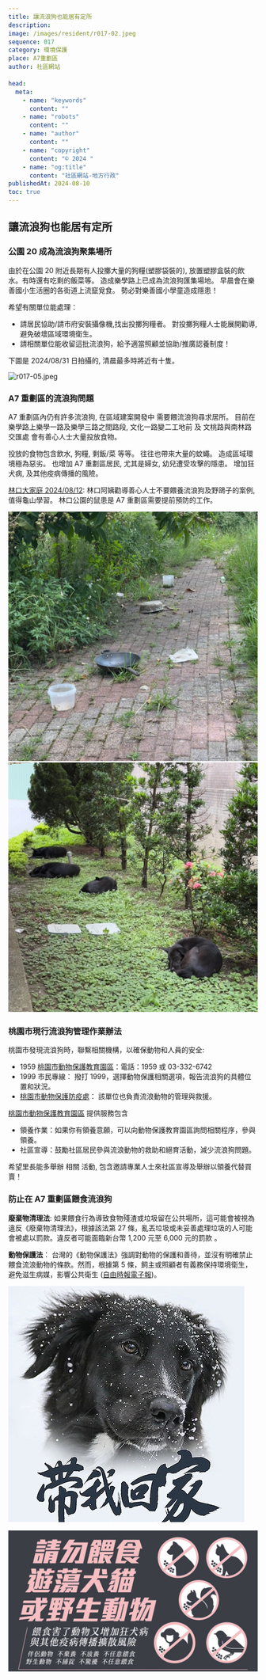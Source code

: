 ```yaml
---
title: 讓流浪狗也能居有定所
description:
image: /images/resident/r017-02.jpeg
sequence: 017
category: 環境保護
place: A7重劃區
author: 社區網站

head:
  meta:
    - name: "keywords"
      content: ""
    - name: "robots"
      content: ""
    - name: "author"
      content: ""
    - name: "copyright"
      content: "© 2024 "
    - name: "og:title"
      content: "社區網站-地方行政"
publishedAt: 2024-08-10
toc: true
---
```


## 讓流浪狗也能居有定所

### 公園 20 成為流浪狗聚集場所

由於在公園 20 附近長期有人投擲大量的狗糧(塑膠袋裝的), 放置塑膠盒裝的飲水。有時還有吃剩的飯菜等。 造成樂學路上已成為流浪狗匯集場地。 早晨會在樂善國小生活圈的各街道上流竄覓食。 勢必對樂善國小學童造成隱患！

希望有關單位能處理：

- 請居民協助/請市府安裝攝像機,找出投擲狗糧者。 對投擲狗糧人士能展開勸導, 避免破壞區域環境衛生。
- 請相關單位能收留這批流浪狗，給予適當照顧並協助/推廣認養制度！

下圖是 2024/08/31 日拍攝的, 清晨最多時將近有十隻。

![r017-05.jpeg](/images/resident/r017-05.jpeg)

### A7 重劃區的流浪狗問題

A7 重劃區內仍有許多流浪狗, 在區域建案開發中 需要餵流浪狗尋求居所。 目前在 樂學路上樂學一路及樂學三路之間路段, 文化一路變二工地前 及 文桃路與南林路交匯處 會有善心人士大量投放食物。

投放的食物包含飲水, 狗糧, 剩飯/菜 等等。 往往也帶來大量的蚊蠅。 造成區域環境極為惡劣。 也增加 A7 重劃區居民, 尤其是婦女, 幼兒遭受攻擊的隱患。 增加狂犬病, 及其他疫病傳播的風險。

<a href="https://www.facebook.com/share/p/niYifSeX1iabyKHw/">林口大家庭 2024/08/12</a>: 林口阿姨勸導善心人士不要餵養流浪狗及野鴿子的案例, 值得龜山學習。 林口公園的鼠患是 A7 重劃區需要提前預防的工作。

![r017-03.jpeg](/images/resident/r017-03.jpeg)
![r017-04.jpeg](/images/resident/r017-04.jpeg)

### 桃園市現行流浪狗管理作業辦法

桃園市發現流浪狗時，聯繫相關機構，以確保動物和人員的安全:

- 1959 <a href="https://taw.tycg.gov.tw/X00_index.aspx">桃園市動物保護教育園區</a>：電話：1959 或 03-332-6742
- 1999 市民專線： 撥打 1999，選擇動物保護相關選項，報告流浪狗的具體位置和狀況。
- <a href="https://animal.tycg.gov.tw/Default.aspx">桃園市動物保護防疫處</a>： 該單位也負責流浪動物的管理與救援。

<a href="https://taw.tycg.gov.tw/X00_index.aspx">桃園市動物保護教育園區</a> 提供服務包含

- 領養作業：如果你有領養意願，可以向動物保護教育園區詢問相關程序，參與領養。
- 社區宣導：鼓勵社區居民參與流浪動物的救助和絕育活動，減少流浪狗問題。

希望里長能多舉辦 相關 活動, 包含邀請專業人士來社區宣導及舉辦以領養代替買賣！

### 防止在 A7 重劃區餵食流浪狗

**廢棄物清理法**:
如果餵食行為導致食物殘渣或垃圾留在公共場所，這可能會被視為違反《廢棄物清理法》，根據該法第 27 條，亂丟垃圾或未妥善處理垃圾的人可能會被處以罰款。違反者可能面臨新台幣 1,200 元至 6,000 元的罰款 ​。

**動物保護法**：
台灣的《動物保護法》強調對動物的保護和善待，並沒有明確禁止餵食流浪動物的條款。然而，根據第 5 條，飼主或照顧者有義務保持環境衛生，避免滋生病媒，影響公共衛生 ([自由時報電子報](https://news.ltn.com.tw/news/life/breakingnews/4764338))。

![r017-01.jpeg](/images/resident/r017-01.jpeg)

![r017-02.jpeg](/images/resident/r017-02.jpeg)
